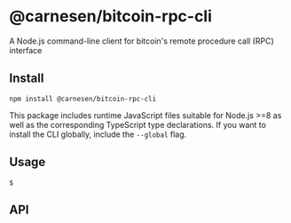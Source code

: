 # @carnesen/bitcoin-rpc-cli

A Node.js command-line client for bitcoin's remote procedure call (RPC) interface

## Install

```
npm install @carnesen/bitcoin-rpc-cli
```
This package includes runtime JavaScript files suitable for Node.js >=8 as well as the corresponding TypeScript type declarations. If you want to install the CLI globally, include the `--global` flag.

## Usage

```
$ 
```

## API
